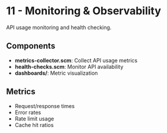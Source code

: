 # 11 - Monitoring & Observability

API usage monitoring and health checking.

## Components
- **metrics-collector.scm**: Collect API usage metrics
- **health-checks.scm**: Monitor API availability
- **dashboards/**: Metric visualization

## Metrics
- Request/response times
- Error rates
- Rate limit usage
- Cache hit ratios